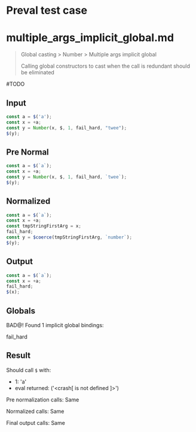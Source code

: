 # Preval test case

# multiple_args_implicit_global.md

> Global casting > Number > Multiple args implicit global
>
> Calling global constructors to cast when the call is redundant should be eliminated

#TODO

## Input

`````js filename=intro
const a = $('a');
const x = +a;
const y = Number(x, $, 1, fail_hard, "twee");
$(y);
`````

## Pre Normal

`````js filename=intro
const a = $(`a`);
const x = +a;
const y = Number(x, $, 1, fail_hard, `twee`);
$(y);
`````

## Normalized

`````js filename=intro
const a = $(`a`);
const x = +a;
const tmpStringFirstArg = x;
fail_hard;
const y = $coerce(tmpStringFirstArg, `number`);
$(y);
`````

## Output

`````js filename=intro
const a = $(`a`);
const x = +a;
fail_hard;
$(x);
`````

## Globals

BAD@! Found 1 implicit global bindings:

fail_hard

## Result

Should call `$` with:
 - 1: 'a'
 - eval returned: ('<crash[ <ref> is not defined ]>')

Pre normalization calls: Same

Normalized calls: Same

Final output calls: Same
